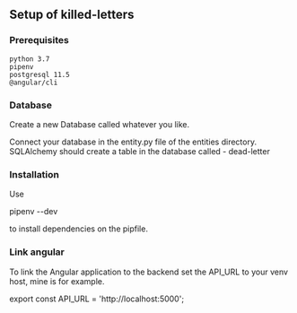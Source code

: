 
## Setup of killed-letters

### Prerequisites

```
python 3.7
pipenv
postgresql 11.5
@angular/cli
```

### Database
Create a new Database called whatever you like.

Connect your database in the entity.py file of the entities directory. SQLAlchemy should create a table in the database called - dead-letter

### Installation

Use

pipenv --dev

to install dependencies on the pipfile.

### Link angular

To link the Angular application to the backend set the API_URL to your venv host, mine is for example.

export const API_URL = 'http://localhost:5000';
